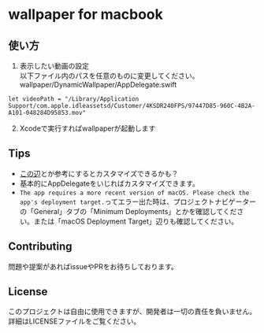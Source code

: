 # wallpaper for macbook

## 使い方
1. 表示したい動画の設定<br>
以下ファイル内のパスを任意のものに変更してください。<br>
wallpaper/DynamicWallpaper/AppDelegate.swift
```
let videoPath = "/Library/Application Support/com.apple.idleassetsd/Customer/4KSDR240FPS/97447D85-960C-4B2A-A101-048284D95853.mov"
```

2. Xcodeで実行すればwallpaperが起動します

## Tips
- [この辺](https://developer.apple.com/documentation/appkit/nswindow/level)とか参考にするとカスタマイズできるかも？
- 基本的にAppDelegateをいじればカスタマイズできます。
- `The app requires a more recent version of macOS. Please check the app's deployment target.`ってエラー出た時は、プロジェクトナビゲーターの「General」タブの「Minimum Deployments」とかを確認してください。または「macOS Deployment Target」辺りも確認してください。

## Contributing
問題や提案があればissueやPRをお待ちしております。

## License
このプロジェクトは自由に使用できますが、開発者は一切の責任を負いません。詳細はLICENSEファイルをご覧ください。
